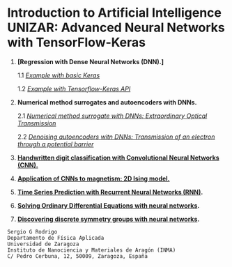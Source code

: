 # **Introduction to Artificial Intelligence UNIZAR: Advanced Neural Networks with TensorFlow-Keras**

1. **[Regression with Dense Neural Networks (DNN).]**
   
   1.1  *[Example with basic Keras]((regression/ai_unizar_course_regression_1.ipynb))*
   
   1.2  *[Example with Tensorflow-Keras API]((regression/ai_unizar_course_regression_2.ipynb))*   
2. **Numerical method surrogates and autoencoders with DNNs.**
   
   2.1  *[Numerical method surrogate with DNNs: Extraordinary Optical Transmission](eot/ai_unizar_course_scattering.ipynb)*
   
   2.2  *[Denoising autoencoders witn DNNs: Transmission of an electron through a potential barrier](deltas/ai_unizar_course_deltas.ipynb)*
   
3. **[Handwritten digit classification with Convolutional Neural Networks (CNN).](minst/ai_unizar_course_classifying_digits_23-24.ipynb)**
4. **[Application of CNNs to magnetism: 2D Ising model.](ising_model/ai_unizar_course_ising_model.ipynb)**
5. **[Time Series Prediction with Recurrent Neural Networks (RNN)](recurrent_networks/ai_unizar_course_recurrent_neural_networks.ipynb).**
6. **[Solving Ordinary Differential Equations with neural networks](ode/ai_unizar_course_ode.ipynb).**
7. **[Discovering discrete symmetry groups with neural networks](https://github.com/IrisFDTD/Symmetry_Seeker_NN/tree/main).**

```
Sergio G Rodrigo
Departamento de Física Aplicada
Universidad de Zaragoza
Instituto de Nanociencia y Materiales de Aragón (INMA)
C/ Pedro Cerbuna, 12, 50009, Zaragoza, España
```
